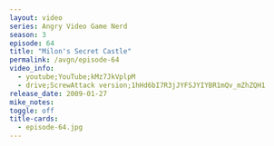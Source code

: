 ```yaml
---
layout: video
series: Angry Video Game Nerd
season: 3
episode: 64
title: "Milon's Secret Castle"
permalink: /avgn/episode-64
video_info:
  - youtube;YouTube;kMz7JkVplpM
  - drive;ScrewAttack version;1hHd6bI7R3jJYFSJYIYBR1mQv_mZhZQH1
release_date: 2009-01-27
mike_notes:
toggle: off
title-cards:
  - episode-64.jpg
---
```

